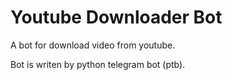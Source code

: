 # Youtube Downloader Bot

A bot for download video from youtube.

Bot is writen by python telegram bot (ptb).


